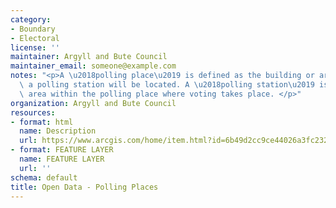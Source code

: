 ```yaml
---
category:
- Boundary
- Electoral
license: ''
maintainer: Argyll and Bute Council
maintainer_email: someone@example.com
notes: "<p>A \u2018polling place\u2019 is defined as the building or area in which\
  \ a polling station will be located. A \u2018polling station\u2019 is the room or\
  \ area within the polling place where voting takes place. </p>"
organization: Argyll and Bute Council
resources:
- format: html
  name: Description
  url: https://www.arcgis.com/home/item.html?id=6b49d2cc9ce44026a3fc232461780c42
- format: FEATURE LAYER
  name: FEATURE LAYER
  url: ''
schema: default
title: Open Data - Polling Places
---
```

